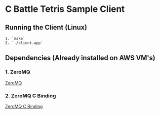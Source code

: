# C Battle Tetris Sample Client

## Running the Client (Linux)  
    1. `make`  
    2. `./client.app`

## Dependencies (Already installed on AWS VM's)

### 1. ZeroMQ

[ZeroMQ](http://www.zeromq.org/)

### 2. ZeroMQ C Binding

[ZeroMQ C Binding](http://www.zeromq.org/bindings:c)